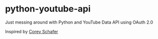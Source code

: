 # python-youtube-api
Just messing around with Python and YouTube Data API using OAuth 2.0

Inspired by [Corey Schafer](https://www.youtube.com/channel/UCCezIgC97PvUuR4_gbFUs5g)
